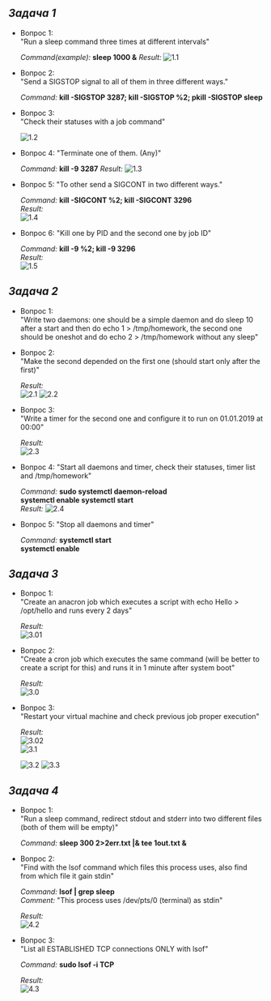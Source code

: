 ## _Задача 1_

- Вопрос 1:  
  "Run a sleep command three times at different intervals" 
  
  _Command(example):_ __sleep 1000 &__ 
  _Result:_
  ![1.1](img/1.1.png)  
  
- Вопрос 2:  
  "Send a SIGSTOP signal to all of them in three different ways."  
  
  _Command:_ __kill -SIGSTOP 3287; kill -SIGSTOP %2; pkill -SIGSTOP sleep__ 

- Вопрос 3:   
  "Check their statuses with a job command"  
  
  ![1.2](img/1.2.png)
  
- Вопрос 4: 
  "Terminate one of them. (Any)"
  
  _Command:_ __kill -9 3287__ 
  _Result:_
  ![1.3](img/1.3.png)
  
- Вопрос 5: 
  "To other send a SIGCONT in two different ways."  
  
  _Command:_ __kill -SIGCONT %2; kill -SIGCONT 3296__     
  _Result:_  
  ![1.4](img/1.4.png)
  
- Вопрос 6: 
  "Kill one by PID and the second one by job ID"
  
  _Command:_ __kill -9 %2; kill -9 3296__    
  _Result:_  
  ![1.5](img/1.5.png)
  
  
## _Задача 2_

- Вопрос 1:  
  "Write two daemons: one should be a simple daemon and do sleep 10 after a start and then do echo 1 > /tmp/homework, the second one should be oneshot and do echo 2 > /tmp/homework without any sleep"  
 
- Вопрос 2:  
  "Make the second depended on the first one (should start only after the first)"  
  
  _Result:_  
  ![2.1](img/2.1.png)
  ![2.2](img/2.2.png)
  
- Вопрос 3:   
  "Write a timer for the second one and configure it to run on 01.01.2019 at 00:00"    
  
   _Result:_  
  ![2.3](img/2.3.png)
  
- Вопрос 4: 
  "Start all daemons and timer, check their statuses, timer list and /tmp/homework"
  
  _Command:_ __sudo systemctl daemon-reload__  
                     __systemctl enable <names of services and timer>__ 
                     __systemctl start <names of services and timer>__  
   _Result:_
  ![2.4](img/2.4.png)
  
- Вопрос 5: 
  "Stop all daemons and timer"
  
  _Command:_ __systemctl start <names of services and timer>__   
                      __systemctl enable <names of services and timer>__                  
  
  
  
## _Задача 3_

- Вопрос 1:  
  "Create an anacron job which executes a script with echo Hello > /opt/hello and runs every 2 days"  
  
  _Result:_  
  ![3.01](img/3.01.png)
  
- Вопрос 2:  
  "Create a cron job which executes the same command (will be better to create a script for this) and runs it in 1 minute after system boot"  
  
  _Result:_   
  ![3.0](img/3.0.png)  
  
- Вопрос 3:   
  "Restart your virtual machine and check previous job proper execution"
  
  _Result:_   
  ![3.02](img/3.02.png)   
  ![3.1](img/3.1.png)   
     
  ![3.2](img/3.2.png) 
  ![3.3](img/3.3.png) 
  
  
  
## _Задача 4_

- Вопрос 1:  
  "Run a sleep command, redirect stdout and stderr into two different files (both of them will be empty)"    
  
  _Command:_ __sleep 300 2>2err.txt |& tee 1out.txt &__  
 					     
  
- Вопрос 2:  
  "Find with the lsof command which files this process uses, also find from which file it gain stdin"
  
  _Command:_ __lsof | grep sleep__  
  _Comment:_ "This process uses /dev/pts/0 (terminal) as stdin"
 					     
  _Result:_  
  ![4.2](img/4.2.png)
  
- Вопрос 3:   
  "List all ESTABLISHED TCP connections ONLY with lsof"  
  
  _Command:_ __sudo lsof -i TCP__  
  
  _Result:_    
  ![4.3](img/4.3.png)
